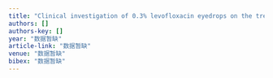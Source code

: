 ```yaml
---
title: "Clinical investigation of 0.3% levofloxacin eyedrops on the treatment of cases with acute bacterial conjunctivitis and bacterial keratitis"
authors: []
authors-key: []
year: "数据暂缺"
article-link: "数据暂缺"
venue: "数据暂缺"
bibex: "数据暂缺"
---
```

